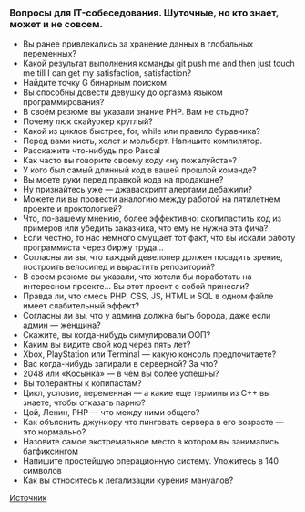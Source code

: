 ### Вопросы для IT-собеседования. Шуточные, но кто знает, может и не совсем.

* Вы ранее привлекались за хранение данных в глобальных переменных?
* Какой результат выполнения команды git push me and then just touch me till I can get my satisfaction, satisfaction?
* Найдите точку G бинарным поиском
* Вы способны довести девушку до оргазма языком программирования?
* В своём резюме вы указали знание PHP. Вам не стыдно?
* Почему люк скайуокер круглый?
* Какой из циклов быстрее, for, while или правило буравчика? 
* Перед вами кисть, холст и мольберт. Напишите компилятор.
* Расскажите что-нибудь про Pascal
* Как часто вы говорите своему коду «ну пожалуйста»?
* У кого был самый длинный код в вашей прошлой команде?
* Вы моете руки перед правкой кода на продакшне?
* Ну признайтесь уже — джаваскрипт алертами дебажили?
* Можете ли вы провести аналогию между работой на пятилетнем проекте и проктологией?
* Что, по-вашему мнению, более эффективно: скопипастить код из примеров или убедить заказчика, что ему не нужна эта фича?
* Если честно, то нас немного смущает тот факт, что вы искали работу программиста через биржу труда…
* Согласны ли вы, что каждый девелопер должен посадить зрение, построить велосипед и вырастить репозиторий?
* В своем резюме вы указали, что хотели бы поработать на интересном проекте… Вы этот проект с собой принесли?
* Правда ли, что смесь PHP, CSS, JS, HTML и SQL в одном файле имеет слабительный эффект?
* Согласны ли вы, что у админа должна быть борода, даже если админ — женщина?
* Скажите, вы когда-нибудь симулировали ООП?
* Каким вы видите свой код через пять лет?
* Xbox, PlayStation или Terminal — какую консоль предпочитаете?
* Вас когда-нибудь запирали в серверной? За что?
* 2048 или «Косынка» — в чём вы более успешны?
* Вы толерантны к копипастам?
* Цикл, условие, переменная — а какие еще термины из С++ вы знаете, чтобы отказать парню?
* Цой, Ленин, PHP — что между ними общего?
* Как объяснить джуниору что пинговать сервера в его возрасте — это нормально?
* Назовите самое экстремальное место в котором вы занимались багфиксингом
* Напишите простейшую операционную систему. Уложитесь в 140 символов
* Как вы относитесь к легализации курения мануалов?

[Источник](https://twitter.com/whiletruegoto)